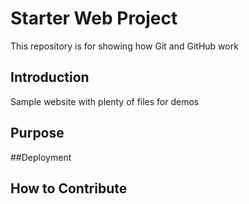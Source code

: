 # Starter Web Project

This repository is for showing how Git and GitHub work

## Introduction

Sample website with plenty of files for demos

## Purpose

##Deployment

## How to Contribute